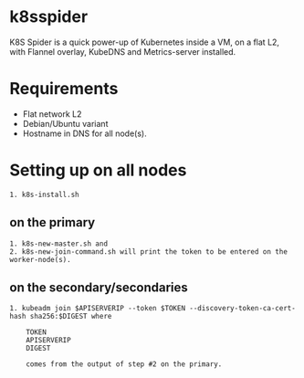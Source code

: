 # k8sspider

K8S Spider is a quick power-up of Kubernetes inside a VM, on a flat L2, with Flannel overlay, KubeDNS and Metrics-server installed.

# Requirements

- Flat network L2
- Debian/Ubuntu variant
- Hostname in DNS for all node(s).

# Setting up on all nodes
    1. k8s-install.sh

## on the primary 
    1. k8s-new-master.sh and
    2. k8s-new-join-command.sh will print the token to be entered on the worker-node(s).

## on the secondary/secondaries

    1. kubeadm join $APISERVERIP --token $TOKEN --discovery-token-ca-cert-hash sha256:$DIGEST where

        TOKEN
        APISERVERIP
        DIGEST

        comes from the output of step #2 on the primary.